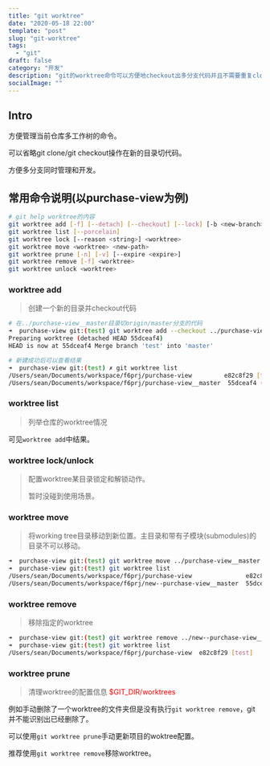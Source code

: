 ```yaml
---
title: "git worktree"
date: "2020-05-18 22:00"
template: "post"
slug: "git-worktree"
tags:
  - "git"
draft: false
category: "开发"
description: "git的worktree命令可以方便地checkout出多分支代码并且不需要重复clone代码仓库。"
socialImage: ""
---
```


## Intro

方便管理当前仓库多工作树的命令。

可以省略git clone/git checkout操作在新的目录切代码。

方便多分支同时管理和开发。

## 常用命令说明(以purchase-view为例)

```bash
# git help worktree的内容
git worktree add [-f] [--detach] [--checkout] [--lock] [-b <new-branch>] <path> [<commit-ish>]
git worktree list [--porcelain]
git worktree lock [--reason <string>] <worktree>
git worktree move <worktree> <new-path>
git worktree prune [-n] [-v] [--expire <expire>]
git worktree remove [-f] <worktree>
git worktree unlock <worktree>
```

### worktree add

> 创建一个新的目录并checkout代码

```bash
# 在../purchase-view__master目录切origin/master分支的代码
➜  purchase-view git:(test) git worktree add --checkout ../purchase-view__master origin/master
Preparing worktree (detached HEAD 55dceaf4)
HEAD is now at 55dceaf4 Merge branch 'test' into 'master'

# 新建成功后可以查看结果
➜  purchase-view git:(test) ✗ git worktree list
/Users/sean/Documents/workspace/f6prj/purchase-view         e82c8f29 [test]
/Users/sean/Documents/workspace/f6prj/purchase-view__master  55dceaf4 (detached HEAD)
```

### worktree list

> 列举仓库的worktree情况

可见`worktree add`中结果。

### worktree lock/unlock

> 配置worktree某目录锁定和解锁动作。
>
> 暂时没碰到使用场景。

### worktree move

> 将working tree目录移动到新位置。主目录和带有子模块(submodules)的目录不可以移动。

```bash
➜  purchase-view git:(test) git worktree move ../purchase-view__master ../new--purchase-view__master
➜  purchase-view git:(test) git worktree list
/Users/sean/Documents/workspace/f6prj/purchase-view               e82c8f29 [test]
/Users/sean/Documents/workspace/f6prj/new--purchase-view__master  55dceaf4 [master]
```

### worktree remove

> 移除指定的worktree

```bash
➜  purchase-view git:(test) git worktree remove ../new--purchase-view__master
➜  purchase-view git:(test) git worktree list
/Users/sean/Documents/workspace/f6prj/purchase-view  e82c8f29 [test]
```

### worktree prune

> 清理worktree的配置信息 <span style="color:red">$GIT_DIR/worktrees</span>

例如手动删除了一个worktree的文件夹但是没有执行`git worktree remove`，git并不能识别出已经删除了。

可以使用`git worktree prune`手动更新项目的woktree配置。

推荐使用`git worktree remove`移除worktree。
